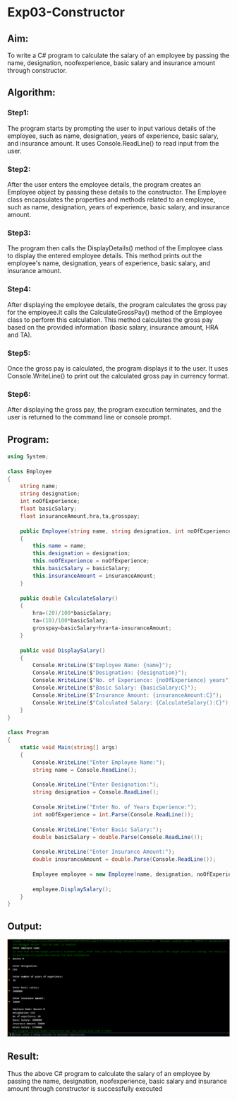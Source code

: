 # Exp03-Constructor
## Aim: 
To write a C# program to calculate the salary of an employee by passing the name, designation, noofexperience, basic salary and insurance amount through constructor.

## Algorithm:
### Step1:
The program starts by prompting the user to input various details of the employee, such as name, designation, years of experience, basic salary, and insurance amount. It uses Console.ReadLine() to read input from the user.

### Step2:
After the user enters the employee details, the program creates an Employee object by passing these details to the constructor. The Employee class encapsulates the properties and methods related to an employee, such as name, designation, years of experience, basic salary, and insurance amount.

### Step3:
The program then calls the DisplayDetails() method of the Employee class to display the entered employee details. This method prints out the employee's name, designation, years of experience, basic salary, and insurance amount.

### Step4:
After displaying the employee details, the program calculates the gross pay for the employee.It calls the CalculateGrossPay() method of the Employee class to perform this calculation. This method calculates the gross pay based on the provided information (basic salary, insurance amount, HRA and TA).

### Step5:
Once the gross pay is calculated, the program displays it to the user. It uses Console.WriteLine() to print out the calculated gross pay in currency format.

### Step6:
After displaying the gross pay, the program execution terminates, and the user is returned to the command line or console prompt.

## Program:
```C#
using System;

class Employee
{
    string name;
    string designation;
    int noOfExperience;
    float basicSalary;
    float insuranceAmount,hra,ta,grosspay;

    public Employee(string name, string designation, int noOfExperience, float basicSalary, float insuranceAmount)
    {
        this.name = name;
        this.designation = designation;
        this.noOfExperience = noOfExperience;
        this.basicSalary = basicSalary;
        this.insuranceAmount = insuranceAmount;
    }

    public double CalculateSalary()
    {
        hra=(20)/100*basicSalary;
        ta=(10)/100*basicSalary;
        grosspay=basicSalary+hra+ta-insuranceAmount;
    }

    public void DisplaySalary()
    {
        Console.WriteLine($"Employee Name: {name}");
        Console.WriteLine($"Designation: {designation}");
        Console.WriteLine($"No. of Experience: {noOfExperience} years");
        Console.WriteLine($"Basic Salary: {basicSalary:C}");
        Console.WriteLine($"Insurance Amount: {insuranceAmount:C}");
        Console.WriteLine($"Calculated Salary: {CalculateSalary():C}");
    }
}

class Program
{
    static void Main(string[] args)
    {
        Console.WriteLine("Enter Employee Name:");
        string name = Console.ReadLine();

        Console.WriteLine("Enter Designation:");
        string designation = Console.ReadLine();

        Console.WriteLine("Enter No. of Years Experience:");
        int noOfExperience = int.Parse(Console.ReadLine());

        Console.WriteLine("Enter Basic Salary:");
        double basicSalary = double.Parse(Console.ReadLine());

        Console.WriteLine("Enter Insurance Amount:");
        double insuranceAmount = double.Parse(Console.ReadLine());

        Employee employee = new Employee(name, designation, noOfExperience, basicSalary, insuranceAmount);

        employee.DisplaySalary();
    }
}
```

## Output:
![output](<Screenshot 2024-03-03 090120.png>)

## Result:
Thus the above C# program to calculate the salary of an employee by passing the name, designation, noofexperience, basic salary and insurance amount through constructor is successfully executed
